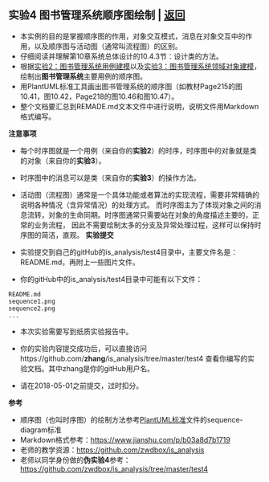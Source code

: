 ﻿<!-- markdownlint-disable MD033-->
<!-- 禁止MD033类型的警告 https://www.npmjs.com/package/markdownlint -->

## 实验4 图书管理系统顺序图绘制 | [返回](./README.md)

- 本实例的目的是掌握顺序图的作用，对象交互模式，消息在对象交互中的作用，以及顺序图与活动图（通常叫流程图）的区别。
- 仔细阅读并理解第10章系统总体设计的10.4.3节：设计类的方法。
- 根据[实验2：图书管理系统用例建模](./test2.md)以及[实验3：图书管理系统领域对象建模](./test3.md)，绘制出<b>图书管理系统</b>主要用例的顺序图。
- 用PlantUML标准工具画出图书管理系统的顺序图（如教材Page215的图10.41，图10.42，Page218的图10.46和图10.47）。
- 整个文档要汇总到REMADE.md文本文件中进行说明，说明文件用Markdown格式编写。

<b>注意事项</b>
- 每个时序图就是一个用例（来自你的<b>实验2</b>）的时序，时序图中的对象就是类的对象（来自你的<b>实验3</b>）。
- 时序图中的消息可以是类（来自你的<b>实验3</b>）的操作方法。
- 活动图（流程图）通常是一个具体功能或者算法的实现流程，需要非常精确的说明各种情况（含异常情况）的处理方式。
而时序图主为了体现对象之间的消息流转，对象的生命同期。时序图通常只需要站在对象的角度描述主要的，正常的业务流程，
因此不需要绘制太多的分支及异常处理过程，这样可以保持时序图的简洁，直观。
<b>实验提交</b>

- 实验提交到自己的gitHub的is_analysis/test4目录中，主要文件名是：README.md，再附上一些图片文件。
- 你的gitHub中的is_analysis/test4目录中可能有以下文件：

``` filelist
README.md
sequence1.png
sequence2.png
...
```

- 本次实验需要写到纸质实验报告中。

- 你的实验内容提交成功后，可以直接访问https://github.com/<b>zhang</b>/is_analysis/tree/master/test4
查看你编写的实验文档。其中zhang是你的gitHub用户名。

- 请在2018-05-01之前提交，过时扣分。

<b>参考</b>

- 顺序图（也叫时序图）的绘制方法参考[PlantUML标准](http://plantuml.com/sequence-diagram)文件的sequence-diagram标准
- Markdown格式参考：https://www.jianshu.com/p/b03a8d7b1719
- 老师的教学资源：https://github.com/zwdbox/is_analysis
- 老师以同学身份做的<b>伪实验4</b>参考：https://github.com/zwdbox/is_analysis/tree/master/test4